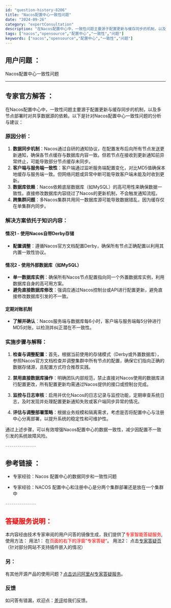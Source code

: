 ```yaml
---
id: "question-history-8206"
title: "Nacos配置中心一致性问题"
date: "2024-09-26"
category: "expertConsultation"
description: "在Nacos配置中心中，一致性问题主要源于配置更新与缓存同步的机制，以及多节点部署时对共享数据源的依赖。以下是针对Nacos配置中心一致性问题的分析与建议：### 原因分析：1. **数据同步机制**：Nacos通过自研的通知协议，在配置发布后向所有节点发送更新通知，确保各节点缓存与数据库内容一致。"
tags: ["nacos","opensource","配置中心","一致性","问题"]
keywords: ["nacos","opensource","配置中心","一致性","问题"]
---
```


## 用户问题 ： 
 Nacos配置中心一致性问题  

---------------
## 专家官方解答 ：

在Nacos配置中心中，一致性问题主要源于配置更新与缓存同步的机制，以及多节点部署时对共享数据源的依赖。以下是针对Nacos配置中心一致性问题的分析与建议：

### 原因分析：
1. **数据同步机制**：Nacos通过自研的通知协议，在配置发布后向所有节点发送更新通知，确保各节点缓存与数据库内容一致。但若节点在接收到更新通知前异常终止，可能导致部分节点缓存未同步。
2. **客户端与服务端一致性**：客户端通过监听服务端配置变化，对比MD5值确保本地缓存与服务端一致。但网络问题或异常中断可能导致客户端未能及时收到更新。
3. **数据库依赖**：Nacos依赖底层数据库（如MySQL）的高可用性来确保数据一致性。直接修改数据库内容绕过了Nacos的更新机制，不会触发通知流程。
4. **跨集群问题**：多Nacos集群共用同一数据库源可能导致数据错乱，因为缓存仅在单集群内同步。

### 解决方案依托于知识内容：
#### 情况1 - 使用Nacos自带Derby存储
- **配置调整**：遵循Nacos官方文档配置Derby，确保所有节点正确配置以利用其内置一致性协议。

#### 情况2 - 使用外部数据库（如MySQL）
- **单一数据库实例**：确保所有Nacos节点配置指向同一个外置数据库实例，利用数据库自身的高可用方案。
- **避免直接数据库修改**：强调应通过Nacos控制台或API进行配置更新，避免直接修改数据库引发的不一致。

#### 定期对账机制
- **了解并确认**：Nacos服务端与数据库每6小时，客户端与服务端每5分钟进行MD5对账，以检测并纠正潜在不一致性。

### 实施步骤与解释：
1. **检查与调整配置**：首先，根据当前使用的存储模式（Derby或外置数据库），参照Nacos官方文档检查并调整集群中所有节点的配置，确保它们指向正确的数据存储源，且配置方式符合推荐实践。
   
2. **禁用直接数据库操作**：明确团队内部规范，禁止直接对Nacos使用的数据库进行配置更改，所有配置更新均需通过Nacos提供的接口或控制台完成。

3. **监控与日志审核**：启用并优化Nacos的日志记录与监控功能，定期审查系统日志，及时发现并处理配置更新通知失败或客户端同步异常的情况。

4. **评估与调整部署策略**：根据业务规模和隔离需求，考虑是否将配置中心与注册中心分离部署，以提升系统的稳定性和可维护性。

通过上述步骤，可以有效增强Nacos配置中心的数据一致性，减少因配置不一致引发的系统故障风险。


<font color="#949494">---------------</font> 


## 参考链接 ：

* 专家经验：Nacos 配置中心的数据同步和一致性问题 
 
 * 专家经验：NACOS 配置中心和注册中心是分两个集群部署还是放在一个集群中 


 <font color="#949494">---------------</font> 
 


## <font color="#FF0000">答疑服务说明：</font> 

本内容经由技术专家审阅的用户问答的镜像生成，我们提供了<font color="#FF0000">专家智能答疑服务</font>,使用方法：
用法1： 在<font color="#FF0000">页面的右下的浮窗”专家答疑“</font>。
用法2： 点击[专家答疑页](https://answer.opensource.alibaba.com/docs/intro)（针对部分网站不支持插件嵌入的情况）
### 另：


有其他开源产品的使用问题？[点击访问阿里AI专家答疑服务](https://answer.opensource.alibaba.com/docs/intro)。
### 反馈
如问答有错漏，欢迎点：[差评](https://ai.nacos.io/user/feedbackByEnhancerGradePOJOID?enhancerGradePOJOId=13564)给我们反馈。
